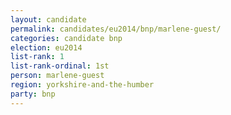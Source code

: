 ```yaml
---
layout: candidate
permalink: candidates/eu2014/bnp/marlene-guest/
categories: candidate bnp
election: eu2014
list-rank: 1
list-rank-ordinal: 1st
person: marlene-guest
region: yorkshire-and-the-humber
party: bnp
---
```

